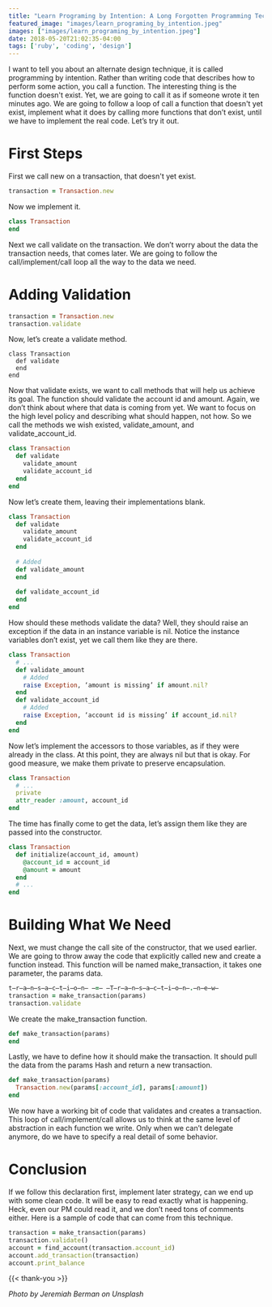 ```yaml
---
title: "Learn Programing by Intention: A Long Forgotten Programming Technique"
featured_image: "images/learn_programing_by_intention.jpeg"
images: ["images/learn_programing_by_intention.jpeg"]
date: 2018-05-20T21:02:35-04:00
tags: ['ruby', 'coding', 'design']
---
```


I want to tell you about an alternate design technique, it is called programming by intention. Rather than writing code that describes how to perform some action, you call a function. The interesting thing is the function doesn't exist. Yet, we are going to call it as if someone wrote it ten minutes ago. We are going to follow a loop of call a function that doesn't yet exist, implement what it does by calling more functions that don’t exist, until we have to implement the real code. Let’s try it out.

# First Steps

First we call new on a transaction, that doesn't yet exist.

```ruby
transaction = Transaction.new
```

Now we implement it.

```ruby
class Transaction
end
```

Next we call validate on the transaction. We don’t worry about the data the transaction needs, that comes later. We are going to follow the call/implement/call loop all the way to the data we need.

# Adding Validation

```ruby
transaction = Transaction.new
transaction.validate
```

Now, let’s create a validate method.

```
class Transaction
  def validate
  end
end
```

Now that validate exists, we want to call methods that will help us achieve its goal. The function should validate the account id and amount. Again, we don’t think about where that data is coming from yet. We want to focus on the high level policy and describing what should happen, not how. So we call the methods we wish existed, validate_amount, and validate_account_id.

```ruby
class Transaction
  def validate 
    validate_amount
    validate_account_id
  end
end
```

Now let’s create them, leaving their implementations blank.

```ruby
class Transaction
  def validate 
    validate_amount
    validate_account_id
  end
  
  # Added
  def validate_amount
  end
  
  def validate_account_id
  end
end
```

How should these methods validate the data? Well, they should raise an exception if the data in an instance variable is nil. Notice the instance variables don’t exist, yet we call them like they are there.

```ruby
class Transaction
  # ...
  def validate_amount
    # Added
    raise Exception, ‘amount is missing’ if amount.nil?
  end
  def validate_account_id
    # Added
    raise Exception, ‘account id is missing’ if account_id.nil?
  end
end
```

Now let’s implement the accessors to those variables, as if they were already in the class. At this point, they are always nil but that is okay. For good measure, we make them private to preserve encapsulation.

```ruby
class Transaction
  # ...
  private
  attr_reader :amount, account_id
end
```

The time has finally come to get the data, let’s assign them like they are passed into the constructor.

```ruby
class Transaction
  def initialize(account_id, amount)
    @account_id = account_id
    @amount = amount
  end
  # ...
end
```

# Building What We Need

Next, we must change the call site of the constructor, that we used earlier. We are going to throw away the code that explicitly called new and create a function instead. This function will be named make_transaction, it takes one parameter, the params data.

```ruby
t̶r̶a̶n̶s̶a̶c̶t̶i̶o̶n̶ ̶=̶ ̶T̶r̶a̶n̶s̶a̶c̶t̶i̶o̶n̶.̶n̶e̶w̶
transaction = make_transaction(params)
transaction.validate
```

We create the make_transaction function.

```ruby
def make_transaction(params)
end
```

Lastly, we have to define how it should make the transaction. It should pull the data from the params Hash and return a new transaction.

```ruby
def make_transaction(params)
  Transaction.new(params[:account_id], params[:amount])  
end
```

We now have a working bit of code that validates and creates a transaction. This loop of call/implement/call allows us to think at the same level of abstraction in each function we write. Only when we can’t delegate anymore, do we have to specify a real detail of some behavior.

# Conclusion

If we follow this declaration first, implement later strategy, can we end up with some clean code. It will be easy to read exactly what is happening. Heck, even our PM could read it, and we don’t need tons of comments either. Here is a sample of code that can come from this technique.

```ruby
transaction = make_transaction(params)
transaction.validate()
account = find_account(transaction.account_id)
account.add_transaction(transaction)
account.print_balance
```

{{< thank-you >}}

*Photo by Jeremiah Berman on Unsplash*